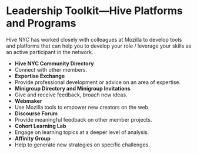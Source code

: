 # Leadership Toolkit—Hive Platforms and Programs

Hive NYC has worked closely with colleagues at Mozilla to develop tools and platforms that can help you to develop your role / leverage your skills as an active participant in the network.
* **Hive NYC Community Directory**
 * Connect with other members.
* **Expertise Exchange**
 * Provide professional development or advice on an area of expertise.
* **Minigroup Directory and Minigroup Invitations**
 * Give and receive feedback, broach new ideas.
* **Webmaker**
 * Use Mozilla tools to empower new creators on the web.
* **Discourse Forum**
 * Provide meaningful feedback on other member projects.
* **Cohort Learning Lab**
 * Engage on learning topics at a deeper level of analysis.
* **Affinity Group**
 * Help to generate new strategies on specific challenges.

